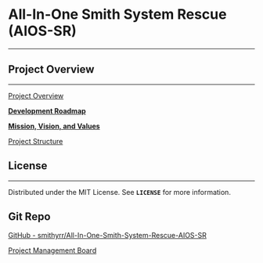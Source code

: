 # All-In-One Smith System Rescue (AIOS-SR)

---

## ****Project Overview****

---

[Project Overview](All-In-One%20Smith%20System%20Rescue%20(AIOS-SR)%20691d57a12b7a4fdf9d931706a0ad28a9/Project%20Overview%20c41d7085c4ff4fd080899bc220b21884.md)

[**Development Roadmap**](All-In-One%20Smith%20System%20Rescue%20(AIOS-SR)%20691d57a12b7a4fdf9d931706a0ad28a9/Development%20Roadmap%2066e73e5fbe0d45ccbafbacb999e85abe.md)

[****Mission, Vision, and Values****](All-In-One%20Smith%20System%20Rescue%20(AIOS-SR)%20691d57a12b7a4fdf9d931706a0ad28a9/Mission,%20Vision,%20and%20Values%201e998a0ad0b44098b205a39df5dd2e8e.md)

[Project Structure](All-In-One%20Smith%20System%20Rescue%20(AIOS-SR)%20691d57a12b7a4fdf9d931706a0ad28a9/Project%20Structure%20a8e1df2612be45bd932a07643268bb12.md)

## ****License****

---

Distributed under the MIT License. See **`LICENSE`** for more information.

## Git Repo

[GitHub - smithyrr/All-In-One-Smith-System-Rescue-AIOS-SR](https://github.com/smithyrr/All-In-One-Smith-System-Rescue-AIOS-SR)

[Project Management Board](All-In-One%20Smith%20System%20Rescue%20(AIOS-SR)%20691d57a12b7a4fdf9d931706a0ad28a9/Project%20Management%20Board%20ecc357b819ef42898d2d978a392147c3.md)